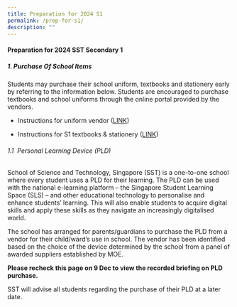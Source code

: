 ```yaml
---
title: Preparation for 2024 S1
permalink: /prep-for-s1/
description: ""
---
```

#### Preparation for 2024 SST Secondary 1




##### 1. Purchase Of School Items

Students may purchase their school uniform, textbooks and stationery early by referring to the information below. Students are encouraged to purchase textbooks and school uniforms through the online portal provided by the vendors.

*   Instructions for uniform vendor ([LINK](/files/Preparation%20for%20S1/sst%20sale%20schedule%20ey23%20.pdf))
    
*   Instructions for S1 textbooks & stationery ([LINK](/files/Preparation%20for%20S1/school%20of%20science%20&%20technology%20booklist%202024%203rd%20draft%20revised%20sec%201.pdf))
   
###### 1.1  Personal Learning Device (PLD)

School of Science and Technology, Singapore (SST) is a one-to-one school where every student uses a PLD for their learning. The PLD can be used with the national e-learning platform – the Singapore Student Learning Space (SLS) – and other educational technology to personalise and enhance students’ learning. This will also enable students to acquire digital skills and apply these skills as they navigate an increasingly digitalised world.

The school has arranged for parents/guardians to purchase the PLD from a vendor for their child/ward’s use in school. The vendor has been identified based on the choice of the device determined by the school from a panel of awarded suppliers established by MOE. 

**Please recheck this page on 9 Dec to view the recorded briefing on PLD purchase.**

SST will advise all students regarding the purchase of their PLD at a later date.
